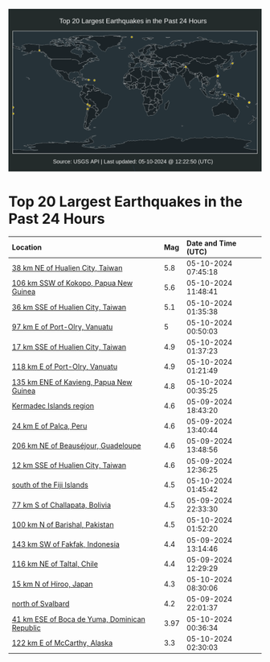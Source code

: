 ![Map](./map.png)

# Top 20 Largest Earthquakes in the Past 24 Hours

| Location | Mag | Date and Time (UTC) |
|:---|:---|:---|
| [38 km NE of Hualien City, Taiwan](https://earthquake.usgs.gov/earthquakes/eventpage/us6000mxpi) | 5.8 | 05-10-2024 07:45:18 |
| [106 km SSW of Kokopo, Papua New Guinea](https://earthquake.usgs.gov/earthquakes/eventpage/us6000mxpy) | 5.6 | 05-10-2024 11:48:41 |
| [36 km SSE of Hualien City, Taiwan](https://earthquake.usgs.gov/earthquakes/eventpage/us6000mxn1) | 5.1 | 05-10-2024 01:35:38 |
| [97 km E of Port-Olry, Vanuatu](https://earthquake.usgs.gov/earthquakes/eventpage/us6000mxmi) | 5 | 05-10-2024 00:50:03 |
| [17 km SSE of Hualien City, Taiwan](https://earthquake.usgs.gov/earthquakes/eventpage/us6000mxn5) | 4.9 | 05-10-2024 01:37:23 |
| [118 km E of Port-Olry, Vanuatu](https://earthquake.usgs.gov/earthquakes/eventpage/us6000mxmr) | 4.9 | 05-10-2024 01:21:49 |
| [135 km ENE of Kavieng, Papua New Guinea](https://earthquake.usgs.gov/earthquakes/eventpage/us6000mxmg) | 4.8 | 05-10-2024 00:35:25 |
| [Kermadec Islands region](https://earthquake.usgs.gov/earthquakes/eventpage/us6000mxjb) | 4.6 | 05-09-2024 18:43:20 |
| [24 km E of Palca, Peru](https://earthquake.usgs.gov/earthquakes/eventpage/us6000mxfm) | 4.6 | 05-09-2024 13:40:44 |
| [206 km NE of Beauséjour, Guadeloupe](https://earthquake.usgs.gov/earthquakes/eventpage/us6000mxfu) | 4.6 | 05-09-2024 13:48:56 |
| [12 km SSE of Hualien City, Taiwan](https://earthquake.usgs.gov/earthquakes/eventpage/us6000mxex) | 4.6 | 05-09-2024 12:36:25 |
| [south of the Fiji Islands](https://earthquake.usgs.gov/earthquakes/eventpage/us6000mxn3) | 4.5 | 05-10-2024 01:45:42 |
| [77 km S of Challapata, Bolivia](https://earthquake.usgs.gov/earthquakes/eventpage/us6000mxkp) | 4.5 | 05-09-2024 22:33:30 |
| [100 km N of Barishal, Pakistan](https://earthquake.usgs.gov/earthquakes/eventpage/us6000mxn4) | 4.5 | 05-10-2024 01:52:20 |
| [143 km SW of Fakfak, Indonesia](https://earthquake.usgs.gov/earthquakes/eventpage/us6000mxff) | 4.4 | 05-09-2024 13:14:46 |
| [116 km NE of Taltal, Chile](https://earthquake.usgs.gov/earthquakes/eventpage/us6000mxel) | 4.4 | 05-09-2024 12:29:29 |
| [15 km N of Hiroo, Japan](https://earthquake.usgs.gov/earthquakes/eventpage/us6000mxpl) | 4.3 | 05-10-2024 08:30:06 |
| [north of Svalbard](https://earthquake.usgs.gov/earthquakes/eventpage/us6000mxkl) | 4.2 | 05-09-2024 22:01:37 |
| [41 km ESE of Boca de Yuma, Dominican Republic](https://earthquake.usgs.gov/earthquakes/eventpage/pr2024131000) | 3.97 | 05-10-2024 00:36:34 |
| [122 km E of McCarthy, Alaska](https://earthquake.usgs.gov/earthquakes/eventpage/us6000mxna) | 3.3 | 05-10-2024 02:30:03 |
